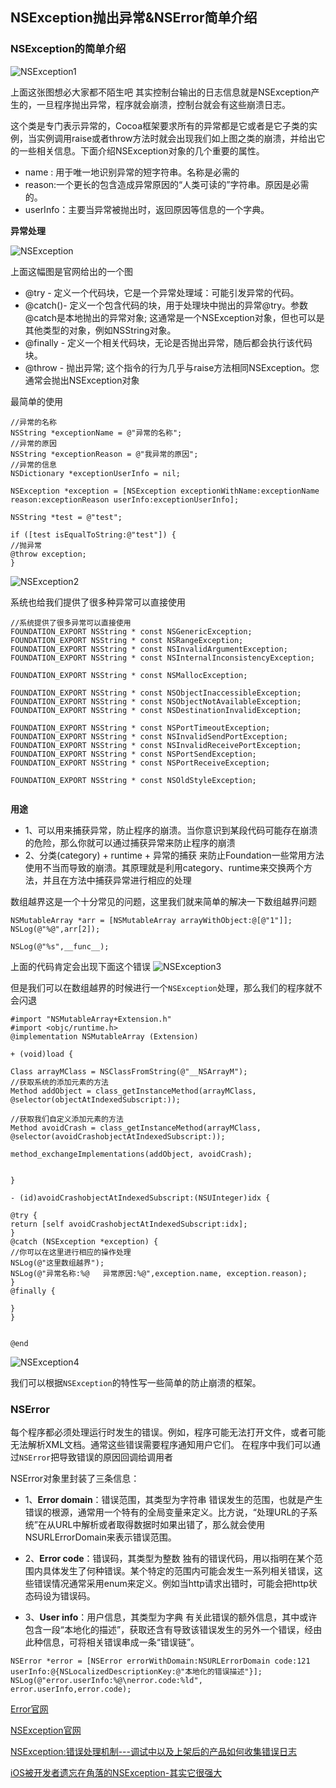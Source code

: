 ## NSException抛出异常&NSError简单介绍


### NSException的简单介绍

![NSException1](./iOS大杂烩/Crash收集/NSException1.png)

上面这张图想必大家都不陌生吧
其实控制台输出的日志信息就是NSException产生的，一旦程序抛出异常，程序就会崩溃，控制台就会有这些崩溃日志。

 这个类是专门表示异常的，Cocoa框架要求所有的异常都是它或者是它子类的实例，当实例调用raise或者throw方法时就会出现我们如上图之类的崩溃，并给出它的一些相关信息。下面介绍NSException对象的几个重要的属性。

- name :  用于唯一地识别异常的短字符串。名称是必需的
- reason:一个更长的包含造成异常原因的“人类可读的”字符串。原因是必需的。
- userInfo：主要当异常被抛出时，返回原因等信息的一个字典。

**异常处理**

![NSException](./iOS大杂烩/Crash收集/NSException.png)

上面这幅图是官网给出的一个图

- @try - 定义一个代码块，它是一个异常处理域：可能引发异常的代码。
- @catch()- 定义一个包含代码的块，用于处理块中抛出的异常@try。参数@catch是本地抛出的异常对象; 这通常是一个NSException对象，但也可以是其他类型的对象，例如NSString对象。
- @finally - 定义一个相关代码块，无论是否抛出异常，随后都会执行该代码块。
- @throw - 抛出异常; 这个指令的行为几乎与raise方法相同NSException。您通常会抛出NSException对象


最简单的使用
```
//异常的名称
NSString *exceptionName = @"异常的名称";
//异常的原因
NSString *exceptionReason = @"我异常的原因";
//异常的信息
NSDictionary *exceptionUserInfo = nil;

NSException *exception = [NSException exceptionWithName:exceptionName reason:exceptionReason userInfo:exceptionUserInfo];

NSString *test = @"test";

if ([test isEqualToString:@"test"]) {
//抛异常
@throw exception;
}
```
![NSException2](./iOS大杂烩/Crash收集/NSException2.png)


系统也给我们提供了很多种异常可以直接使用
```
//系统提供了很多异常可以直接使用
FOUNDATION_EXPORT NSString * const NSGenericException;
FOUNDATION_EXPORT NSString * const NSRangeException;
FOUNDATION_EXPORT NSString * const NSInvalidArgumentException;
FOUNDATION_EXPORT NSString * const NSInternalInconsistencyException;

FOUNDATION_EXPORT NSString * const NSMallocException;

FOUNDATION_EXPORT NSString * const NSObjectInaccessibleException;
FOUNDATION_EXPORT NSString * const NSObjectNotAvailableException;
FOUNDATION_EXPORT NSString * const NSDestinationInvalidException;

FOUNDATION_EXPORT NSString * const NSPortTimeoutException;
FOUNDATION_EXPORT NSString * const NSInvalidSendPortException;
FOUNDATION_EXPORT NSString * const NSInvalidReceivePortException;
FOUNDATION_EXPORT NSString * const NSPortSendException;
FOUNDATION_EXPORT NSString * const NSPortReceiveException;

FOUNDATION_EXPORT NSString * const NSOldStyleException;


```

**用途**

- 1、可以用来捕获异常，防止程序的崩溃。当你意识到某段代码可能存在崩溃的危险，那么你就可以通过捕获异常来防止程序的崩溃
- 2、分类(category) + runtime + 异常的捕获 来防止Foundation一些常用方法使用不当而导致的崩溃。其原理就是利用category、runtime来交换两个方法，并且在方法中捕获异常进行相应的处理


数组越界这是一个十分常见的问题，这里我们就来简单的解决一下数组越界问题
```
NSMutableArray *arr = [NSMutableArray arrayWithObject:@[@"1"]];
NSLog(@"%@",arr[2]);

NSLog(@"%s",__func__);
```
上面的代码肯定会出现下面这个错误
![NSException3](./iOS大杂烩/Crash收集/NSException3.png)

但是我们可以在数组越界的时候进行一个`NSException`处理，那么我们的程序就不会闪退


```
#import "NSMutableArray+Extension.h"
#import <objc/runtime.h>
@implementation NSMutableArray (Extension)

+ (void)load {

Class arrayMClass = NSClassFromString(@"__NSArrayM");
//获取系统的添加元素的方法
Method addObject = class_getInstanceMethod(arrayMClass, @selector(objectAtIndexedSubscript:));

//获取我们自定义添加元素的方法
Method avoidCrash = class_getInstanceMethod(arrayMClass, @selector(avoidCrashobjectAtIndexedSubscript:));

method_exchangeImplementations(addObject, avoidCrash);


}

- (id)avoidCrashobjectAtIndexedSubscript:(NSUInteger)idx {

@try {
return [self avoidCrashobjectAtIndexedSubscript:idx];
}
@catch (NSException *exception) {
//你可以在这里进行相应的操作处理
NSLog(@"这里数组越界");
NSLog(@"异常名称:%@   异常原因:%@",exception.name, exception.reason);
}
@finally {

}
}
 

@end
```

![NSException4](./iOS大杂烩/Crash收集/NSException4.png)

我们可以根据`NSException`的特性写一些简单的防止崩溃的框架。





### NSError

每个程序都必须处理运行时发生的错误。例如，程序可能无法打开文件，或者可能无法解析XML文档。通常这些错误需要程序通知用户它们。 在程序中我们可以通过`NSError`把导致错误的原因回调给调用者

NSError对象里封装了三条信息：
- 1、**Error domain**：错误范围，其类型为字符串
 错误发生的范围，也就是产生错误的根源，通常用一个特有的全局变量来定义。比方说，“处理URL的子系统”在从URL中解析或者取得数据时如果出错了，那么就会使用NSURLErrorDomain来表示错误范围。
- 2、**Error code**：错误码，其类型为整数
独有的错误代码，用以指明在某个范围内具体发生了何种错误。某个特定的范围内可能会发生一系列相关错误，这些错误情况通常采用enum来定义。例如当http请求出错时，可能会把http状态码设为错误码。

- 3、**User info**：用户信息，其类型为字典
有关此错误的额外信息，其中或许包含一段“本地化的描述”，获取还含有导致该错误发生的另外一个错误，经由此种信息，可将相关错误串成一条“错误链”。

```
NSError *error = [NSError errorWithDomain:NSURLErrorDomain code:121 userInfo:@{NSLocalizedDescriptionKey:@"本地化的错误描述"}];
NSLog(@"error.userInfo:%@\nerror.code:%ld", error.userInfo,error.code);
```





[Error官网](https://developer.apple.com/library/archive/documentation/Cocoa/Conceptual/ErrorHandlingCocoa/ErrorHandling/ErrorHandling.html#//apple_ref/doc/uid/TP40001806)

[NSException官网](https://developer.apple.com/library/archive/documentation/Cocoa/Conceptual/Exceptions/Tasks/RaisingExceptions.html#//apple_ref/doc/uid/20000058-BBCCFIBF)

[NSException:错误处理机制---调试中以及上架后的产品如何收集错误日志](https://blog.csdn.net/lcl130/article/details/41891273)

[iOS被开发者遗忘在角落的NSException-其实它很强大](https://www.jianshu.com/p/05aad21e319e)
